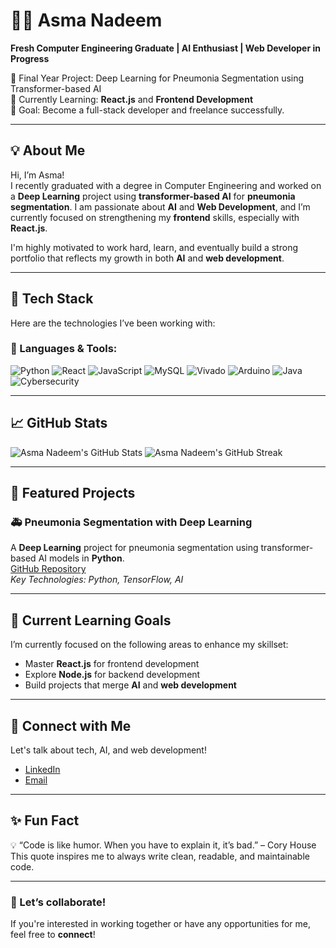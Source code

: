 # 👩‍💻 Asma Nadeem

**Fresh Computer Engineering Graduate | AI Enthusiast | Web Developer in Progress**

🚀 Final Year Project: Deep Learning for Pneumonia Segmentation using Transformer-based AI  
🌱 Currently Learning: **React.js** and **Frontend Development**  
🎯 Goal: Become a full-stack developer and freelance successfully.

---

## 💡 About Me

Hi, I’m Asma!  
I recently graduated with a degree in Computer Engineering and worked on a **Deep Learning** project using **transformer-based AI** for **pneumonia segmentation**. I am passionate about **AI** and **Web Development**, and I’m currently focused on strengthening my **frontend** skills, especially with **React.js**.

I'm highly motivated to work hard, learn, and eventually build a strong portfolio that reflects my growth in both **AI** and **web development**.

---

## 🔧 Tech Stack

Here are the technologies I’ve been working with:

### 🚀 Languages & Tools:
![Python](https://img.shields.io/badge/-Python-3776AB?style=for-the-badge&logo=python&logoColor=white)
![React](https://img.shields.io/badge/-React.js-61DAFB?style=for-the-badge&logo=react&logoColor=black)
![JavaScript](https://img.shields.io/badge/-JavaScript-F7DF1E?style=for-the-badge&logo=javascript&logoColor=black)
![MySQL](https://img.shields.io/badge/-MySQL-4479A1?style=for-the-badge&logo=mysql&logoColor=white)
![Vivado](https://img.shields.io/badge/-Vivado-FF9E0F?style=for-the-badge&logoColor=black)
![Arduino](https://img.shields.io/badge/-Arduino-00979D?style=for-the-badge&logo=arduino&logoColor=white)
![Java](https://img.shields.io/badge/-Java-007396?style=for-the-badge&logo=java&logoColor=white)
![Cybersecurity](https://img.shields.io/badge/-Cybersecurity-blue?style=for-the-badge)

---

## 📈 GitHub Stats

![Asma Nadeem's GitHub Stats](https://github-readme-stats.vercel.app/api?username=asmanadeem29&show_icons=true&theme=radical)
![Asma Nadeem's GitHub Streak](https://github-readme-streak-stats.herokuapp.com/?user=asmanadeem29&theme=radical)

---

## 🔭 Featured Projects

### 🚑 **Pneumonia Segmentation with Deep Learning**  
A **Deep Learning** project for pneumonia segmentation using transformer-based AI models in **Python**.  
[GitHub Repository](https://github.com/asmanadeem29/fyp-project)  
_Key Technologies: Python, TensorFlow, AI_

---

## 🎯 Current Learning Goals

I’m currently focused on the following areas to enhance my skillset:
- Master **React.js** for frontend development
- Explore **Node.js** for backend development
- Build projects that merge **AI** and **web development**

---

## 💬 Connect with Me

Let's talk about tech, AI, and web development!  
- [LinkedIn](www.linkedin.com/in/asma-nadeem-215596240)  
- [Email](asmacodesat@gmail.com)

---

## ✨ Fun Fact

💡 “Code is like humor. When you have to explain it, it’s bad.” – Cory House  
This quote inspires me to always write clean, readable, and maintainable code.

---

### 🔗 Let’s collaborate!

If you're interested in working together or have any opportunities for me, feel free to **connect**!
